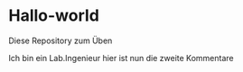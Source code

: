# Hallo-world
Diese Repository zum Üben


Ich bin ein Lab.Ingenieur 
hier ist nun die zweite Kommentare
